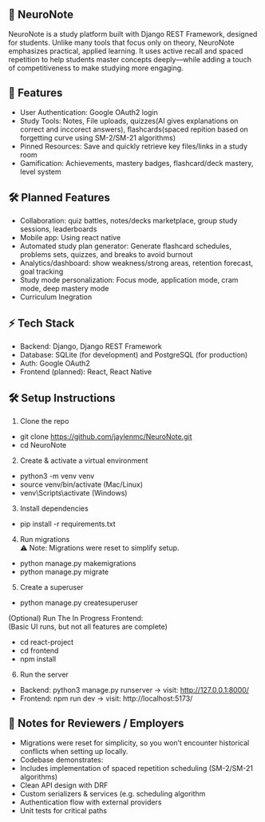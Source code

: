 ## 🧠 NeuroNote
NeuroNote is a study platform built with Django REST Framework, designed for students. Unlike many tools that focus only on theory, NeuroNote emphasizes practical, applied learning. It uses active recall and spaced repetition to help students master concepts deeply—while adding a touch of competitiveness to make studying more engaging.

## 🚀 Features <br>
-	User Authentication: Google OAuth2 login <br>
-	Study Tools: Notes, File uploads, quizzes(AI gives explanations on correct and inccorect answers), flashcards(spaced repition based on forgetting curve using SM-2/SM-21 algorithms) <br>
-	Pinned Resources: Save and quickly retrieve key files/links in a study room <br>
-	Gamification: Achievements, mastery badges, flashcard/deck mastery, level system <br>

## 🛠️ Planned Features <br>
- 	Collaboration: quiz battles, notes/decks marketplace, group study sessions, leaderboards <br>
- 	Mobile app: Using react native <br>
- 	Automated study plan generator: Generate flashcard schedules, problems sets, quizzes, and breaks to avoid burnout <br>
- 	Analytics/dashboard: show weakness/strong areas, retention forecast, goal tracking <br>
- 	Study mode personalization: Focus mode, application mode, cram mode, deep mastery mode <br>
- 	Curriculum Inegration <br>

## ⚡ Tech Stack <br>
-	Backend: Django, Django REST Framework <br>
-	Database: SQLite (for development) and PostgreSQL (for production) <br>
-	Auth: Google OAuth2 <br>
-	Frontend (planned): React, React Native <br>

## 🛠️ Setup Instructions <br>
1. Clone the repo <br>
- git clone https://github.com/jaylenmc/NeuroNote.git <br>
- cd NeuroNote <br>
    
2. Create & activate a virtual environment <br>
- python3 -m venv venv <br>
- source venv/bin/activate (Mac/Linux) <br>
- venv\Scripts\activate (Windows) <br>
    
3. Install dependencies <br>
- pip install -r requirements.txt <br>
    
4. Run migrations <br>
⚠️ Note: Migrations were reset to simplify setup. <br>
- python manage.py makemigrations <br>
- python manage.py migrate <br>
    
5. Create a superuser <br>
- python manage.py createsuperuser <br>

(Optional) Run The In Progress Frontend: <br>
(Basic UI runs, but not all features are complete) <br>
- cd react-project <br>
- cd frontend <br>
- npm install <br>
  
6. Run the server <br>
  - Backend: python3 manage.py runserver -> visit: http://127.0.0.1:8000/ <br>
  - Frontend: npm run dev -> visit: http://localhost:5173/ <br>

## 📝 Notes for Reviewers / Employers <br>
  -	Migrations were reset for simplicity, so you won’t encounter historical conflicts when setting up locally. <br>
  -	Codebase demonstrates: <br>
  -	Includes implementation of spaced repetition scheduling (SM-2/SM-21 algorithms) <br>
  -	Clean API design with DRF <br>
  -	Custom serializers & services (e.g. scheduling algorithm <br>
  -	Authentication flow with external providers <br>
  -	Unit tests for critical paths <br>
